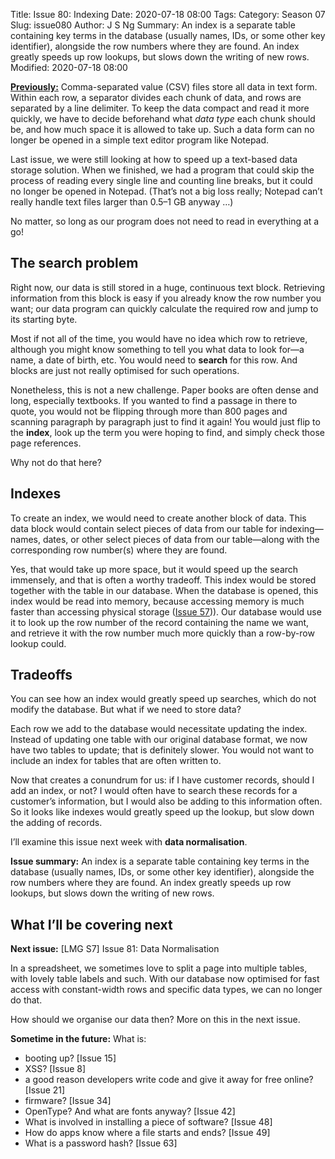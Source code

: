 Title: Issue 80: Indexing
Date: 2020-07-18 08:00
Tags: 
Category: Season 07
Slug: issue080
Author: J S Ng
Summary: An index is a separate table containing key terms in the database (usually names, IDs, or some other key identifier), alongside the row numbers where they are found. An index greatly speeds up row lookups, but slows down the writing of new rows.
Modified: 2020-07-18 08:00

[**Previously:**](https://buttondown.email/laymansguide/archive/) Comma-separated value (CSV) files store all data in text form. Within each row, a separator divides each chunk of data, and rows are separated by a line delimiter. To keep the data compact and read it more quickly, we have to decide beforehand what *data type* each chunk should be, and how much space it is allowed to take up. Such a data form can no longer be opened in a simple text editor program like Notepad.

Last issue, we were still looking at how to speed up a text-based data storage solution. When we finished, we had a program that could skip the process of reading every single line and counting line breaks, but it could no longer be opened in Notepad. (That’s not a big loss really; Notepad can’t really handle text files larger than 0.5–1 GB anyway …)

No matter, so long as our program does not need to read in everything at a go!

## The search problem

Right now, our data is still stored in a huge, continuous text block. Retrieving information from this block is easy if you already know the row number you want; our data program can quickly calculate the required row and jump to its starting byte.

Most if not all of the time, you would have no idea which row to retrieve, although you might know something to tell you what data to look for—a name, a date of birth, etc. You would need to **search** for this row. And blocks are just not really optimised for such operations.

Nonetheless, this is not a new challenge. Paper books are often dense and long, especially textbooks. If you wanted to find a passage in there to quote, you would not be flipping through more than 800 pages and scanning paragraph by paragraph just to find it again! You would just flip to the **index**, look up the term you were hoping to find, and simply check those page references.

Why not do that here?

## Indexes

To create an index, we would need to create another block of data. This data block would contain select pieces of data from our table for indexing—names, dates, or other select pieces of data from our table—along with the corresponding row number(s) where they are found.

Yes, that would take up more space, but it would speed up the search immensely, and that is often a worthy tradeoff. This index would be stored together with the table in our database. When the database is opened, this index would be read into memory, because accessing memory is much faster than accessing physical storage ([Issue 57]({filename}/season05/issue057/issue057.md))). Our database would use it to look up the row number of the record containing the name we want, and retrieve it with the row number much more quickly than a row-by-row lookup could.

## Tradeoffs

You can see how an index would greatly speed up searches, which do not modify the database. But what if we need to store data?

Each row we add to the database would necessitate updating the index. Instead of updating one table with our original database format, we now have two tables to update; that is definitely slower. You would not want to include an index for tables that are often written to.

Now that creates a conundrum for us: if I have customer records, should I add an index, or not? I would often have to search these records for a customer’s information, but I would also be adding to this information often. So it looks like indexes would greatly speed up the lookup, but slow down the adding of records.

I’ll examine this issue next week with **data normalisation**.

**Issue summary:** An index is a separate table containing key terms in the database (usually names, IDs, or some other key identifier), alongside the row numbers where they are found. An index greatly speeds up row lookups, but slows down the writing of new rows.

## What I’ll be covering next

**Next issue:** [LMG S7] Issue 81: Data Normalisation

In a spreadsheet, we sometimes love to split a page into multiple tables, with lovely table labels and such. With our database now optimised for fast access with constant-width rows and specific data types, we can no longer do that.

How should we organise our data then? More on this in the next issue.

**Sometime in the future:** What is:

- booting up? [Issue 15]
- XSS? [Issue 8]
- a good reason developers write code and give it away for free online? [Issue 21]
- firmware? [Issue 34]
- OpenType? And what are fonts anyway? [Issue 42]
- What is involved in installing a piece of software? [Issue 48]
- How do apps know where a file starts and ends? [Issue 49]
- What is a password hash? [Issue 63]

